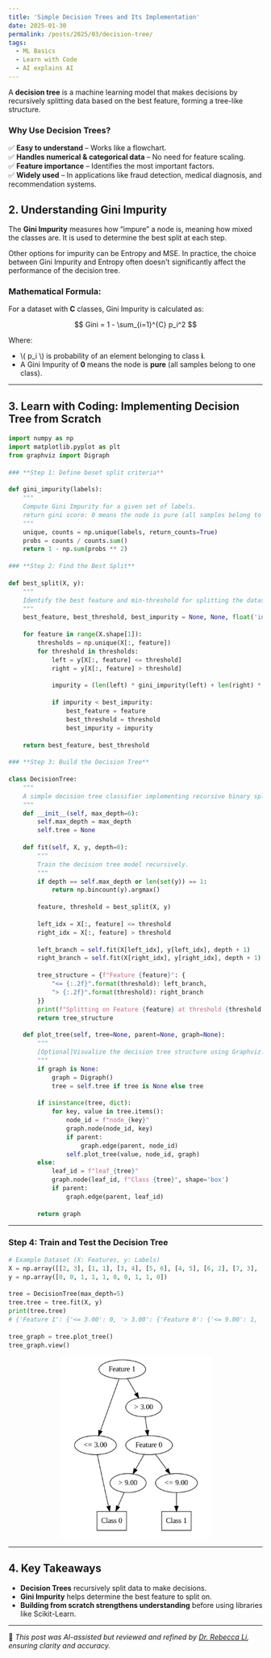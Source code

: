 ```yaml
---
title: 'Simple Decision Trees and Its Implementation'
date: 2025-01-30
permalink: /posts/2025/03/decision-tree/
tags:
  - ML Basics
  - Learn with Code
  - AI explains AI
---
```


A **decision tree** is a machine learning model that makes decisions by recursively splitting data based on the best feature, forming a tree-like structure.

### **Why Use Decision Trees?**
✅ **Easy to understand** – Works like a flowchart.  
✅ **Handles numerical & categorical data** – No need for feature scaling.  
✅ **Feature importance** – Identifies the most important factors.  
✅ **Widely used** – In applications like fraud detection, medical diagnosis, and recommendation systems.

## **2. Understanding Gini Impurity**
The **Gini Impurity** measures how “impure” a node is, meaning how mixed the classes are. It is used to determine the best split at each step.

Other options for impurity can be Entropy and MSE. In practice, the choice between Gini Impurity and Entropy often doesn't significantly affect the performance of the decision tree.

### **Mathematical Formula:**
For a dataset with **C** classes, Gini Impurity is calculated as:

$$ Gini = 1 - \sum_{i=1}^{C} p_i^2 $$

Where:
- \\( p_i \\) is  probability of an element belonging to class **i**.
- A Gini Impurity of **0** means the node is **pure** (all samples belong to one class).

---
## **3. Learn with Coding: Implementing Decision Tree from Scratch**
```python
import numpy as np
import matplotlib.pyplot as plt
from graphviz import Digraph

### **Step 1: Define beset split criteria**

def gini_impurity(labels):
    """
    Compute Gini Impurity for a given set of labels.
    return gini score: 0 means the node is pure (all samples belong to one class)
    """
    unique, counts = np.unique(labels, return_counts=True)
    probs = counts / counts.sum()
    return 1 - np.sum(probs ** 2)

### **Step 2: Find the Best Split**

def best_split(X, y):
    """
    Identify the best feature and min-threshold for splitting the dataset.
    """
    best_feature, best_threshold, best_impurity = None, None, float('inf')
    
    for feature in range(X.shape[1]):
        thresholds = np.unique(X[:, feature])
        for threshold in thresholds:
            left = y[X[:, feature] <= threshold]
            right = y[X[:, feature] > threshold]
            
            impurity = (len(left) * gini_impurity(left) + len(right) * gini_impurity(right)) / len(y)
            
            if impurity < best_impurity:
                best_feature = feature
                best_threshold = threshold
                best_impurity = impurity
                
    return best_feature, best_threshold

### **Step 3: Build the Decision Tree**

class DecisionTree:
    """
    A simple decision tree classifier implementing recursive binary splits.
    """
    def __init__(self, max_depth=6):
        self.max_depth = max_depth
        self.tree = None

    def fit(self, X, y, depth=0):
        """
        Train the decision tree model recursively.
        """
        if depth == self.max_depth or len(set(y)) == 1:
            return np.bincount(y).argmax()

        feature, threshold = best_split(X, y)
        
        left_idx = X[:, feature] <= threshold
        right_idx = X[:, feature] > threshold
        
        left_branch = self.fit(X[left_idx], y[left_idx], depth + 1)
        right_branch = self.fit(X[right_idx], y[right_idx], depth + 1)
        
        tree_structure = {f"Feature {feature}": {
            "<= {:.2f}".format(threshold): left_branch,
            "> {:.2f}".format(threshold): right_branch
        }}
        print(f"Splitting on Feature {feature} at threshold {threshold:.2f}")
        return tree_structure
    
    def plot_tree(self, tree=None, parent=None, graph=None):
        """
        [Optional]Visualize the decision tree structure using Graphviz.
        """
        if graph is None:
            graph = Digraph()
            tree = self.tree if tree is None else tree
        
        if isinstance(tree, dict):
            for key, value in tree.items():
                node_id = f"node_{key}"
                graph.node(node_id, key)
                if parent:
                    graph.edge(parent, node_id)
                self.plot_tree(value, node_id, graph)
        else:
            leaf_id = f"leaf_{tree}"
            graph.node(leaf_id, f"Class {tree}", shape='box')
            if parent:
                graph.edge(parent, leaf_id)
        
        return graph
```

---
### **Step 4: Train and Test the Decision Tree**
```python
# Example Dataset (X: Features, y: Labels)
X = np.array([[2, 3], [1, 1], [3, 4], [5, 6], [4, 5], [6, 2], [7, 3], [8, 5], [9, 7], [10, 8]])
y = np.array([0, 0, 1, 1, 1, 0, 0, 1, 1, 0])

tree = DecisionTree(max_depth=5)
tree.tree = tree.fit(X, y)
print(tree.tree) 
# {'Feature 1': {'<= 3.00': 0, '> 3.00': {'Feature 0': {'<= 9.00': 1, '> 9.00': 0}}}}

tree_graph = tree.plot_tree()
tree_graph.view()

```

<p align="center"><img src="/figures/posts/decison-tree-output.png"  width="300" class="inline"/></p>


---
## **4. Key Takeaways**
- **Decision Trees** recursively split data to make decisions.
- **Gini Impurity** helps determine the best feature to split on.
- **Building from scratch strengthens understanding** before using libraries like Scikit-Learn.

---
🤖 *This post was AI-assisted but reviewed and refined by [Dr. Rebecca Li](https://xiaoyang-rebecca.github.io/), ensuring clarity and accuracy.*

